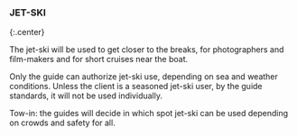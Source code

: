 ### JET-SKI
{:.center}

The jet-ski will be used to get closer to the breaks, for photographers and film-makers and for short cruises near the boat.

Only the guide can authorize jet-ski use, depending on sea and weather conditions.
Unless the client is a seasoned jet-ski user, by the guide standards, it will not be used individually.

Tow-in: the guides will decide in which spot jet-ski can be used depending on crowds and safety for all.
